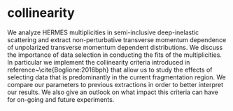 # collinearity
We analyze HERMES multiplicities in semi-inclusive deep-inelastic scattering and extract non-perturbative transverse momentum dependence of unpolarized transverse momentum dependent distributions. We discuss the importance of data selection in conducting the fits of the multiplicities.  In particular   we implement   the  collinearity criteria introduced in reference~\cite{Boglione:2016bph} that allow us to study the effects of selecting data   that is  predominantly in the current fragmentation region.  We compare our parameters to previous extractions in order to better interpret our results.  We also give an outlook on what impact this criteria can have for on-going and future experiments.
